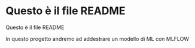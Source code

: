 # Questo è il file README

Questo è il file README

In questo progetto andremo ad addestrare un modello di ML con MLFLOW
